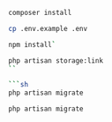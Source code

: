 ```sh
composer install
```

```sh
cp .env.example .env
```

```sh
npm install`
```

```sh
php artisan storage:link
``

```sh
php artisan migrate
```

```sh
php artisan migrate
```

